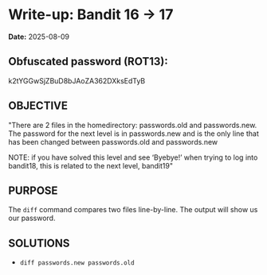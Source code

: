 # Write-up: Bandit 16 → 17  
**Date:** 2025-08-09  

## Obfuscated password (ROT13): 

k2tYGGwSjZBuD8bJAoZA362DXksEdTyB

## OBJECTIVE

"There are 2 files in the homedirectory: passwords.old and passwords.new. The password for the next level is in passwords.new and is the only line that has been changed between passwords.old and passwords.new

NOTE: if you have solved this level and see ‘Byebye!’ when trying to log into bandit18, this is related to the next level, bandit19"

## PURPOSE

The `diff` command compares two files line-by-line. The output will show us our password.


## SOLUTIONS

- `diff passwords.new passwords.old`

